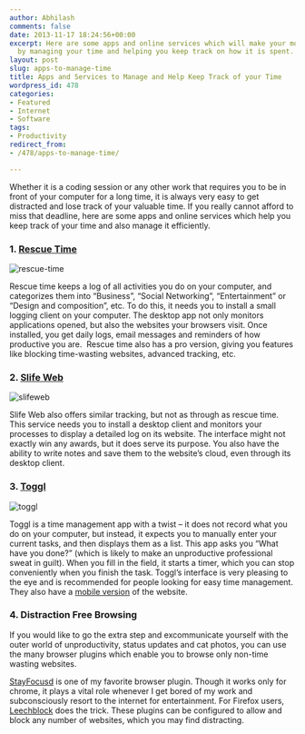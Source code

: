 ```yaml
---
author: Abhilash
comments: false
date: 2013-11-17 18:24:56+00:00
excerpt: Here are some apps and online services which will make your more productive
  by managing your time and helping you keep track on how it is spent.
layout: post
slug: apps-to-manage-time
title: Apps and Services to Manage and Help Keep Track of your Time
wordpress_id: 478
categories:
- Featured
- Internet
- Software
tags:
- Productivity
redirect_from:
- /478/apps-to-manage-time/

---
```


Whether it is a coding session or any other work that requires you to be in front of your computer for a long time, it is always very easy to get distracted and lose track of your valuable time. If you really cannot afford to miss that deadline, here are some apps and online services which help you keep track of your time and also manage it efficiently.


### 1. [Rescue Time](http://www.rescuetime.com/)


![rescue-time](https://techcovered.github.io/images/rescue-time.png)

Rescue time keeps a log of all activities you do on your computer, and categorizes them into “Business”, “Social Networking”, “Entertainment” or “Design and composition”, etc. To do this, it needs you to install a small logging client on your computer. The desktop app not only monitors applications opened, but also the websites your browsers visit. Once installed, you get daily logs, email messages and reminders of how productive you are.  Rescue time also has a pro version, giving you features like blocking time-wasting websites, advanced tracking, etc.


### 2. [Slife Web](http://www.slifeweb.com/)


![slifeweb](https://techcovered.github.io/images/slifeweb.png)

Slife Web also offers similar tracking, but not as through as rescue time. This service needs you to install a desktop client and monitors your processes to display a detailed log on its website. The interface might not exactly win any awards, but it does serve its purpose. You also have the ability to write notes and save them to the website’s cloud, even through its desktop client.


### 3. [Toggl](https://www.toggl.com/)


![toggl](https://techcovered.github.io/images/toggl.png)

Toggl is a time management app with a twist – it does not record what you do on your computer, but instead, it expects you to manually enter your current tasks, and then displays them as a list. This app asks you “What have you done?” (which is likely to make an unproductive professional sweat in guilt). When you fill in the field, it starts a timer, which you can stop conveniently when you finish the task. Toggl’s interface is very pleasing to the eye and is recommended for people looking for easy time management. They also have a [mobile version](https://m.toggl.com/) of the website.


### 4. Distraction Free Browsing


If you would like to go the extra step and excommunicate yourself with the outer world of unproductivity, status updates and cat photos, you can use the many browser plugins which enable you to browse only non-time wasting websites.

[StayFocusd](https://chrome.google.com/webstore/detail/stayfocusd/laankejkbhbdhmipfmgcngdelahlfoji?hl=en) is one of my favorite browser plugin. Though it works only for chrome, it plays a vital role whenever I get bored of my work and subconsciously resort to the internet for entertainment. For Firefox users, [Leechblock](https://addons.mozilla.org/en-US/firefox/addon/leechblock/) does the trick. These plugins can be configured to allow and block any number of websites, which you may find distracting.
